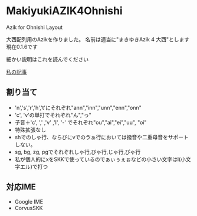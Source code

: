 # MakiyukiAZIK4Ohnishi

Azik  for Ohnishi Layout

大西配列用のAzikを作りました。
名前は適当に"まきゆきAzik 4 大西"とします
現在0.1.6です

細かい説明はこれを読んでください

[私の記事](https://makiyuki.blog/blog/makiyukiazik4ohnishi.html)

## 割り当て

- 'n','s','r','h','t'にそれぞれ"ann","inn","unn","enn","onn"
- 'c', 'v'の単打でそれぞれ"ん","っ"
- 子音＋'c', ',' ,'v' ,'l', '-' でそれぞれ"ou","ai","ei","uu", "oi"
- 特殊拡張なし
- shでのしゃ行、ならびにvでのゔぁ行においては撥音や二重母音をサポートしない。
- sg, bg, zg, pgでそれぞれしゃ行,びゃ行,じゃ行,ぴゃ行
- 私が個人的にxをSKKで使っているのでぁぃぅぇぉなどの小さい文字はl(小文字エル)で打つ

## 対応IME

- Google IME
- CorvusSKK

